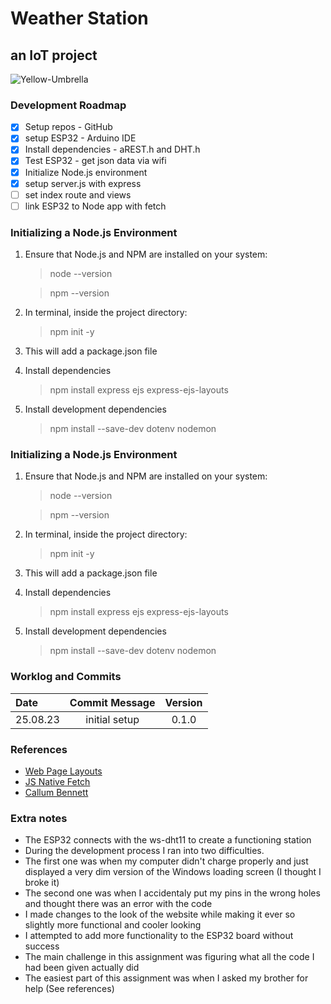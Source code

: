 # Weather Station

## an IoT project

![Yellow-Umbrella](public/assets/yellow-umbrella.png)

### Development Roadmap

- [x] Setup repos - GitHub
- [x] setup ESP32 - Arduino IDE
- [x] Install dependencies - aREST.h and DHT.h
- [x] Test ESP32 - get json data via wifi
- [x] Initialize Node.js environment
- [x] setup server.js with express
- [ ] set index route and views
- [ ] link ESP32 to Node app with fetch

### Initializing a Node.js Environment

1. Ensure that Node.js and NPM are installed on your system:
    > node --version

    > npm --version

2. In terminal, inside the project directory:
    > npm init -y

3. This will add a package.json file

4. Install dependencies
    > npm install express ejs express-ejs-layouts

5. Install development dependencies
    > npm install --save-dev dotenv nodemon


### Initializing a Node.js Environment

1. Ensure that Node.js and NPM are installed on your system:
    > node --version

    > npm --version

2. In terminal, inside the project directory:
    > npm init -y

3. This will add a package.json file

4. Install dependencies
    > npm install express ejs express-ejs-layouts

5. Install development dependencies
    > npm install --save-dev dotenv nodemon

### Worklog and Commits

Date | Commit Message | Version
:-----|:----------------:|:--------:
25.08.23 | initial setup | 0.1.0

### References

- [Web Page Layouts](https://www.youtube.com/watch?v=3C_22eBWpjg)
- [JS Native Fetch](https://www.youtube.com/watch?v=MBqS1kYzwTc)
- [Callum Bennett](https://www.youtube.com/watch?v=dQw4w9WgXcQ)

### Extra notes

- The ESP32 connects with the ws-dht11 to create a functioning station
- During the development process I ran into two difficulties.
- The first one was when my computer didn't charge properly and just displayed a very dim version of the Windows loading screen (I thought I broke it)
- The second one was when I accidentaly put my pins in the wrong holes and thought there was an error with the code
- I made changes to the look of the website while making it ever so slightly more functional and cooler looking
- I attempted to add more functionality to the ESP32 board without success
- The main challenge in this assignment was figuring what all the code I had been given actually did
- The easiest part of this assignment was when I asked my brother for help (See references)